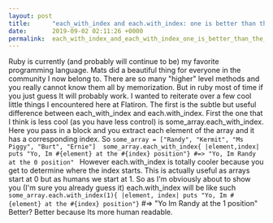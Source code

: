 ```yaml
---
layout: post
title:      "each_with_index and each.with_index: one is better than the other. "
date:       2019-09-02 02:11:26 +0000
permalink:  each_with_index_and_each_with_index_one_is_better_than_the_other
---
```



Ruby is currently (and probably will continue to be) my favorite programming language. Mats did a beautiful thing for everyone in the community I now belong to. There are so many "higher" level methods and you really cannot know them all by memorization. But in ruby most of time if you just guess It will probably work. I wanted to reiterate over a few cool little things I encountered here at Flatiron. The first is the subtle but useful difference between each_with_index and each.with_index. First the one that I think is less cool (as you have less control) is some_array.each_with_index. Here you pass in a block and you extract each element of the array and it has a corresponding index. So ```some_array = ["Randy", "Kermit", "Ms Piggy", "Burt", "Ernie"]  some_array.each_with_index{ |element,index| puts "Yo, Im #{element} at the #{index} position"} #=> "Yo, Im Randy at the 0 position" ``` 
However each.with_index is totally cooler because you get to determine where the index starts. This is actually useful as arrays start at 0 but as humans we start at 1. So as I'm obviously about to show you (I'm sure you already guess it) each.with_index will be like such ```some_array.each.with_index(1){ |element, index| puts "Yo, Im #{element} at the #{index} position"}``` #=> "Yo Im Randy at the 1 position" Better? Better because Its more human readable. 
